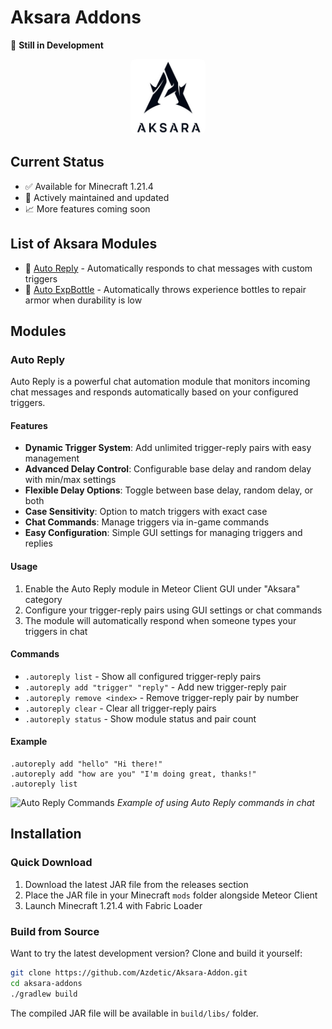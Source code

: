 # Aksara Addons
🚧 **Still in Development**
<p align="center">
    <img src="src/main/resources/assets/template/icon.png" alt="Aksara Addons GUI" width="120" style="max-width:120px; border-radius:8px;" />
    <br />
</p>

## Current Status
-   ✅ Available for Minecraft 1.21.4
-   🔄 Actively maintained and updated
-   📈 More features coming soon

## List of Aksara Modules
-   🤖 [Auto Reply](#auto-reply) - Automatically responds to chat messages with custom triggers
-   🧪 [Auto ExpBottle](#auto-expbottle) - Automatically throws experience bottles to repair armor when durability is low

## Modules
### Auto Reply
Auto Reply is a powerful chat automation module that monitors incoming chat messages and responds automatically based on your configured triggers.
#### Features
-   **Dynamic Trigger System**: Add unlimited trigger-reply pairs with easy management
-   **Advanced Delay Control**: Configurable base delay and random delay with min/max settings
-   **Flexible Delay Options**: Toggle between base delay, random delay, or both
-   **Case Sensitivity**: Option to match triggers with exact case
-   **Chat Commands**: Manage triggers via in-game commands
-   **Easy Configuration**: Simple GUI settings for managing triggers and replies
#### Usage
1. Enable the Auto Reply module in Meteor Client GUI under "Aksara" category
2. Configure your trigger-reply pairs using GUI settings or chat commands
3. The module will automatically respond when someone types your triggers in chat
#### Commands
-   `.autoreply list` - Show all configured trigger-reply pairs
-   `.autoreply add "trigger" "reply"` - Add new trigger-reply pair
-   `.autoreply remove <index>` - Remove trigger-reply pair by number
-   `.autoreply clear` - Clear all trigger-reply pairs
-   `.autoreply status` - Show module status and pair count
#### Example
```
.autoreply add "hello" "Hi there!"
.autoreply add "how are you" "I'm doing great, thanks!"
.autoreply list
```
![Auto Reply Commands](images/command-examples.png)
_Example of using Auto Reply commands in chat_

## Installation
### Quick Download
1. Download the latest JAR file from the releases section
2. Place the JAR file in your Minecraft `mods` folder alongside Meteor Client
3. Launch Minecraft 1.21.4 with Fabric Loader

### Build from Source
Want to try the latest development version? Clone and build it yourself:
```bash
git clone https://github.com/Azdetic/Aksara-Addon.git
cd aksara-addons
./gradlew build
```
The compiled JAR file will be available in `build/libs/` folder.
